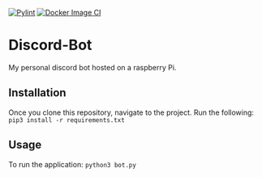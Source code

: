 [![Pylint](https://github.com/ZacharySantamaria/Discord-Bot/actions/workflows/pylint.yml/badge.svg?branch=main)](https://github.com/ZacharySantamaria/Discord-Bot/actions/workflows/pylint.yml)
[![Docker Image CI](https://github.com/ZacharySantamaria/Discord-Bot/actions/workflows/docker-image.yml/badge.svg)](https://github.com/ZacharySantamaria/Discord-Bot/actions/workflows/docker-image.yml)
# Discord-Bot
My personal discord bot hosted on a raspberry Pi.

## Installation
Once you clone this repository, navigate to the project.
Run the following: `pip3 install -r requirements.txt`

## Usage
To run the application: `python3 bot.py`
